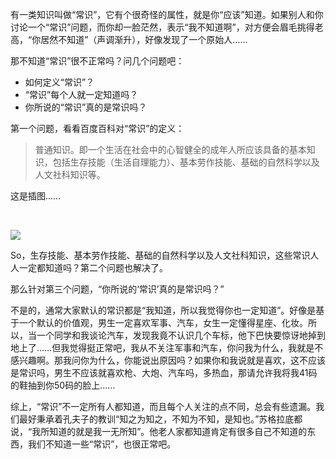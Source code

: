 有一类知识叫做“常识”，它有个很奇怪的属性，就是你“应该”知道。如果别人和你讨论一个“常识”问题，而你却一脸茫然，表示“我不知道啊”，对方便会眉毛挑得老高，“你居然不知道”（声调渐升），好像发现了一个原始人……

那不知道“常识”很不正常吗？问几个问题吧：

- 如何定义“常识”？
- “常识”每个人就一定知道吗？
- 你所说的“常识”真的是常识吗？

第一个问题，看看百度百科对“常识”的定义：

> 普通知识。即一个生活在社会中的心智健全的成年人所应该具备的基本知识，包括生存技能（生活自理能力）、基本劳作技能、基础的自然科学以及人文社科知识等。

这是插图……
‌
‌
‌
‌

‌
‌
‌
‌

![](https://cloud.smartisan.com/notesimage/Notes_1447121081835.png)

So，生存技能、基本劳作技能、基础的自然科学以及人文社科知识，这些常识人人一定都知道吗？第二个问题也解决了。

那么针对第三个问题，“你所说的‘常识’真的是常识吗？”

不是的，通常大家默认的常识都是“我知道，所以我觉得你也一定知道”。好像是基于一个默认的价值观，男生一定喜欢军事、汽车，女生一定懂得星座、化妆。所以，当一个同学和我谈论汽车，发现我竟不认识几个车标，他下巴快要惊讶地掉到地上了……但我觉得挺正常吧，我从不关注军事和汽车，你问我为什么，我就是不感兴趣啊。那我问你为什么，你能说出原因吗？如果你和我说就是喜欢，这不应该是常识吗，男生不应该就喜欢枪、大炮、汽车吗，多热血，那请允许我将我41码的鞋抽到你50码的脸上……

综上，“常识”不一定所有人都知道，而且每个人关注的点不同，总会有些遗漏。我们最好秉承着孔夫子的教训“知之为知之，不知为不知，是知也。”苏格拉底都说，“我所知道的就是我一无所知”。他老人家都知道肯定有很多自己不知道的东西，我们不知道一些“常识”，也很正常吧。
